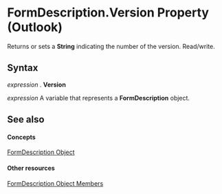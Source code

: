 
# FormDescription.Version Property (Outlook)

Returns or sets a  **String** indicating the number of the version. Read/write.


## Syntax

 _expression_ . **Version**

 _expression_ A variable that represents a **FormDescription** object.


## See also


#### Concepts


[FormDescription Object](c88f92c4-4cac-84b3-6118-1150d42d7cff.md)
#### Other resources


[FormDescription Object Members](664724e9-e74b-32ad-93e4-8d4cb27b3082.md)
